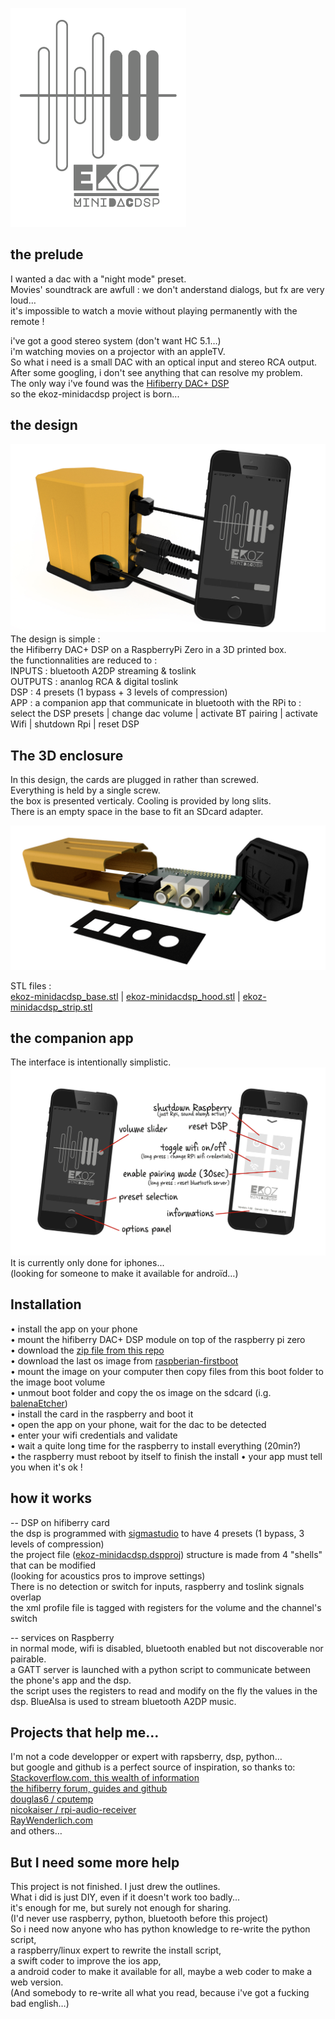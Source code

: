 <img height=350px src="https://github.com/dimitri6degres/ekoz-minidacdsp/raw/main/images/ekoz-minidacdsp_01.png"></img>

## the prelude 

I wanted a dac with a "night mode" preset.  
Movies' soundtrack are awfull : we don't anderstand dialogs, but fx are very loud…  
it's impossible to watch a movie without playing permanently with the remote !


i've got a good stereo system (don't want HC 5.1…)  
i'm watching movies on a projector with an appleTV.  
So what i need is a small DAC with an optical input and stereo RCA output.  
After some googling, i don't see anything that can resolve my problem.  
The only way i've found was the <a href=https://www.hifiberry.com/shop/boards/hifiberry-dac-dsp>Hifiberry DAC+ DSP </a>  
so the ekoz-minidacdsp project is born...


## the design
<img src="https://github.com/dimitri6degres/ekoz-minidacdsp/raw/main/images/ekoz-minidacdsp_02.jpg"></img>  
The design is simple :  
the Hifiberry DAC+ DSP on a RaspberryPi Zero in a 3D printed box.  
the functionnalities are reduced to :  
INPUTS : bluetooth A2DP streaming & toslink  
OUTPUTS : ananlog RCA & digital toslink  
DSP : 4 presets (1 bypass + 3 levels of compression)  
APP : a companion app that communicate in bluetooth with the RPi to :  
select the DSP presets | change dac volume | activate BT pairing | activate Wifi | shutdown Rpi | reset DSP


## The 3D enclosure
In this design, the cards are plugged in rather than screwed.  
Everything is held by a single screw.  
the box is presented verticaly.
Cooling is provided by long slits.  
There is an empty space in the base to fit an SDcard adapter.

<img src="https://github.com/dimitri6degres/ekoz-minidacdsp/raw/main/images/ekoz-minidacdsp_03.jpg"></img>

STL files :  
<a href=https://github.com/dimitri6degres/ekoz-minidacdsp/blob/main/sources/3D_enclosure/ekoz-minidacdsp_base.stl>ekoz-minidacdsp_base.stl</a> | <a href=https://github.com/dimitri6degres/ekoz-minidacdsp/blob/main/sources/3D_enclosure/ekoz-minidacdsp_hood.stl>ekoz-minidacdsp_hood.stl</a> | <a href=https://github.com/dimitri6degres/ekoz-minidacdsp/blob/main/sources/3D_enclosure/ekoz-minidacdsp_strip.stl>ekoz-minidacdsp_strip.stl</a>


## the companion app
The interface is intentionally simplistic. 
<img src="https://github.com/dimitri6degres/ekoz-minidacdsp/raw/main/images/ekoz-minidacdsp_04.jpg"></img>   
It is currently only done for iphones...  
(looking for someone to make it available for androïd…)

## Installation
• install the app on your phone  
• mount the hifiberry DAC+ DSP module on top of the raspberry pi zero  
• download the <a href=https://github.com/dimitri6degres/ekoz-minidacdsp/archive/main.zip>zip file from this repo</a>  
• download the last os image from <a href=https://github.com/nmcclain/raspberian-firstboot/releases>raspberian-firstboot</a>  
• mount the image on your computer then copy files from this boot folder to the image boot volume  
• unmout boot folder and copy the os image on the sdcard (i.g. <a href=https://www.balena.io/etcher/>balenaEtcher</a>)  
• install the card in the raspberry and boot it  
• open the app on your phone, wait for the dac to be detected  
• enter your wifi credentials and validate  
• wait a quite long time for the raspberry to install everything (20min?)  
• the raspberry must reboot by itself to finish the install
• your app must tell you when it's ok !

## how it works

-- DSP on hifiberry card  
the dsp is programmed with <a href=https://www.analog.com/en/design-center/evaluation-hardware-and-software/software/ss_sigst_02.html#>sigmastudio</a> to have 4 presets (1 bypass, 3 levels of compression)  
the project file (<a href=https://github.com/dimitri6degres/ekoz-minidacdsp/tree/main/sources/sigmastudio>ekoz-minidacdsp.dspproj</a>) structure is made from 4 "shells" that can be modified  
(looking for acoustics pros to improve settings)  
There is no detection or switch for inputs, raspberry and toslink signals overlap  
the xml profile file is tagged with registers for the volume and the channel's switch  

-- services on Raspberry  
in normal mode, wifi is disabled, bluetooth enabled but not discoverable nor pairable.  
a GATT server is launched with a python script to communicate between the phone's app and the dsp.  
the script uses the registers to read and modify on the fly the values in the dsp.
BlueAlsa is used to stream bluetooth A2DP music.

## Projects that help me…
I'm not a code developper or expert with rapsberry, dsp, python…  
but google and github is a perfect source of inspiration, so thanks to:  
<a href=https://stackoverflow.com>Stackoverflow.com, this wealth of information</a>  
<a href=https://www.hifiberry.com/modify-dsp-registers-on-the-fly/>the hifiberry forum, guides and github</a>  
<a href=https://github.com/Douglas6/cputemp>douglas6 / cputemp</a>  
<a href=https://github.com/nicokaiser/rpi-audio-receiver>nicokaiser / rpi-audio-receiver</a>  
<a href=https://www.raywenderlich.com/231-core-bluetooth-tutorial-for-ios-heart-rate-monitor>RayWenderlich.com</a>  
and others…

## But I need some more help
This project is not finished. I just drew the outlines.  
What i did is just DIY, even if it doesn't work too badly...  
it's enough for me, but surely not enough for sharing.  
(I'd never use raspberry, python, bluetooth before this project)  
So i need now anyone who has python knowledge to re-write the python script,  
a raspberry/linux expert to rewrite the install script,  
a swift coder to improve the ios app,  
a android coder to make it available for all,
maybe a web coder to make a web version.  
(And somebody to re-write all what you read, because i've got a fucking bad english…)

